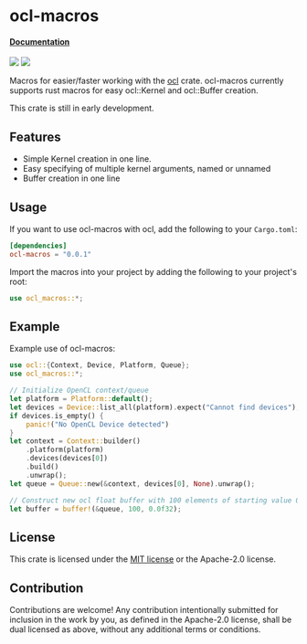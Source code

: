 # ocl-macros

#### [Documentation](https://docs.rs/ocl-macros)

[![](https://img.shields.io/crates/v/ocl-macros.svg)](https://crates.io/crates/ocl-macros) [![](https://docs.rs/ocl-macros/badge.svg)](https://docs.rs/ocl-macros)

Macros for easier/faster working with the [ocl](https://github.com/cogciprocate/ocl) crate. ocl-macros currently supports rust macros for easy ocl::Kernel and ocl::Buffer creation. 

This crate is still in early development.

## Features

- Simple Kernel creation in one line.
- Easy specifying of multiple kernel arguments, named or unnamed
- Buffer creation in one line

## Usage

If you want to use ocl-macros with ocl, add the following to your `Cargo.toml`:

```toml
[dependencies]
ocl-macros = "0.0.1"
```
Import the macros into your project by adding the following to your project's root:
```rust
use ocl_macros::*;
```

## Example

Example use of ocl-macros:
```rust
use ocl::{Context, Device, Platform, Queue};
use ocl_macros::*;

// Initialize OpenCL context/queue
let platform = Platform::default();
let devices = Device::list_all(platform).expect("Cannot find devices");
if devices.is_empty() {
    panic!("No OpenCL Device detected")
}
let context = Context::builder()
    .platform(platform)
    .devices(devices[0])
    .build()
    .unwrap();
let queue = Queue::new(&context, devices[0], None).unwrap();

// Construct new ocl float buffer with 100 elements of starting value 0.0
let buffer = buffer!(&queue, 100, 0.0f32);
```

## License

This crate is licensed under the [MIT license](LICENSE) or the Apache-2.0 license.

## Contribution

Contributions are welcome! Any contribution intentionally submitted for inclusion in the work by you, as defined in the Apache-2.0 license, shall be dual licensed as above, without any additional terms or conditions.